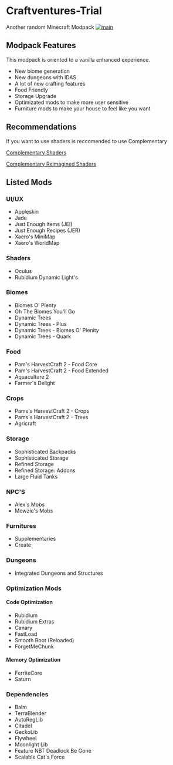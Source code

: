 # Craftventures-Trial
Another random Minecraft Modpack
[![main](https://github.com/Dokman/Craftventures-Trial/actions/workflows/main.yml/badge.svg)](https://github.com/Dokman/Craftventures-Trial/actions/workflows/main.yml)

## Modpack Features
This modpack is oriented to a vanilla enhanced experience.

- New biome generation
- New dungeons with IDAS
- A lot of new crafting features
- Food Friendly
- Storage Upgrade
- Optimizated mods to make more user sensitive
- Furniture mods to make your house to feel like you want 

## Recommendations
If you want to use shaders is reccomended to use Complementary

[Complementary Shaders](https://www.curseforge.com/minecraft/customization/complementary-shaders)

[Complementary Reimagined Shaders](https://www.complementary.dev/reimagined/)


## Listed Mods

### UI/UX
- Appleskin
- Jade
- Just Enough Items (JEI)
- Just Enough Recipes (JER)
- Xaero's MiniMap
- Xaero's WorldMap

### Shaders
- Oculus
- Rubidium Dynamic Light's

### Biomes
- Biomes O' Plenty
- Oh The Biomes You'll Go
- Dynamic Trees
- Dynamic Trees - Plus
- Dynamic Trees - Biomes O' Plenity
- Dynamic Trees - Quark

### Food
- Pam's HarvestCraft 2 - Food Core
- Pam's HarvestCraft 2 - Food Extended
- Aquaculture 2
- Farmer's Delight

### Crops
- Pams's HarvestCraft 2 - Crops
- Pams's HarvestCraft 2 - Trees
- Agricraft

### Storage
- Sophisticated Backpacks
- Sophisticated Storage
- Refined Storage
- Refined Storage: Addons
- Large Fluid Tanks

### NPC'S
- Alex's Mobs
- Mowzie's Mobs

### Furnitures
- Supplementaries
- Create

### Dungeons
- Integrated Dungeons and Structures


### Optimization Mods

#### Code Optimization
- Rubidium
- Rubidium Extras
- Canary
- FastLoad
- Smooth Boot (Reloaded)
- ForgetMeChunk

#### Memory Optimization
- FerriteCore
- Saturn


### Dependencies
- Balm
- TerraBlender
- AutoRegLib
- Citadel
- GeckoLib
- Flywheel
- Moonlight Lib
- Feature NBT Deadlock Be Gone
- Scalable Cat's Force
